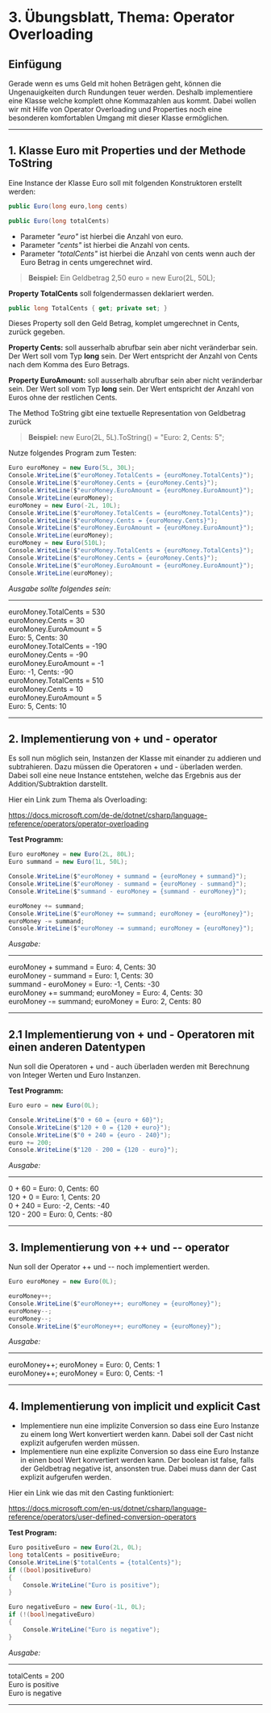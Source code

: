 # 3. Übungsblatt, Thema: Operator Overloading

## Einfügung

Gerade wenn es ums Geld mit hohen Beträgen geht, können die Ungenauigkeiten durch Rundungen teuer werden. Deshalb implementiere eine Klasse welche komplett ohne Kommazahlen aus kommt. Dabei wollen wir mit Hilfe von Operator Overloading und Properties noch eine besonderen komfortablen Umgang mit dieser Klasse ermöglichen.

---
## 1. Klasse Euro mit Properties und der Methode ToString

Eine Instance der Klasse Euro soll mit folgenden Konstruktoren erstellt werden:

```C#
public Euro(long euro,long cents)
```

```C# 
public Euro(long totalCents)
```

- Parameter *"euro"* ist hierbei die Anzahl von euro.  
- Parameter *"cents"* ist hierbei die Anzahl von cents.
- Parameter *"totalCents"* ist hierbei die Anzahl von cents wenn auch der Euro Betrag in cents umgerechnet wird.

> **Beispiel:** Ein Geldbetrag 2,50 euro = new Euro(2L, 50L);


**Property TotalCents** soll folgendermassen deklariert werden.

```C#
public long TotalCents { get; private set; }
```

Dieses Property soll den Geld Betrag, komplet umgerechnet in Cents, zurück gegeben. 

**Property Cents:** soll ausserhalb abrufbar sein aber nicht veränderbar sein. Der Wert soll vom Typ **long** sein. Der Wert entspricht der Anzahl von Cents nach dem Komma des Euro Betrags.

**Property EuroAmount:** soll ausserhalb abrufbar sein aber nicht veränderbar sein. Der Wert soll vom Typ **long** sein. Der Wert entspricht der Anzahl von Euros ohne der restlichen Cents.


The Method ToString gibt eine textuelle Representation von Geldbetrag zurück
> **Beispiel:** new Euro(2L, 5L).ToString() = "Euro: 2, Cents: 5";

Nutze folgendes Program zum Testen:

```C#
Euro euroMoney = new Euro(5L, 30L);
Console.WriteLine($"euroMoney.TotalCents = {euroMoney.TotalCents}");
Console.WriteLine($"euroMoney.Cents = {euroMoney.Cents}");
Console.WriteLine($"euroMoney.EuroAmount = {euroMoney.EuroAmount}");
Console.WriteLine(euroMoney);
euroMoney = new Euro(-2L, 10L);
Console.WriteLine($"euroMoney.TotalCents = {euroMoney.TotalCents}");
Console.WriteLine($"euroMoney.Cents = {euroMoney.Cents}");
Console.WriteLine($"euroMoney.EuroAmount = {euroMoney.EuroAmount}");
Console.WriteLine(euroMoney);
euroMoney = new Euro(510L);
Console.WriteLine($"euroMoney.TotalCents = {euroMoney.TotalCents}");
Console.WriteLine($"euroMoney.Cents = {euroMoney.Cents}");
Console.WriteLine($"euroMoney.EuroAmount = {euroMoney.EuroAmount}");
Console.WriteLine(euroMoney);
```

*Ausgabe sollte folgendes sein:*

---

euroMoney.TotalCents = 530 \
euroMoney.Cents = 30 \
euroMoney.EuroAmount = 5 \
Euro: 5, Cents: 30 \
euroMoney.TotalCents = -190 \
euroMoney.Cents = -90 \
euroMoney.EuroAmount = -1 \
Euro: -1, Cents: -90 \
euroMoney.TotalCents = 510 \
euroMoney.Cents = 10 \
euroMoney.EuroAmount = 5 \
Euro: 5, Cents: 10 

---


## 2. Implementierung von + und - operator

Es soll nun möglich sein, Instanzen der Klasse mit einander zu addieren und subtrahieren.
Dazu müssen die Operatoren + und - überladen werden. Dabei soll eine neue Instance entstehen, welche 
das Ergebnis aus der Addition/Subtraktion darstellt.

Hier ein Link zum Thema als Overloading:

https://docs.microsoft.com/de-de/dotnet/csharp/language-reference/operators/operator-overloading

**Test Programm:**
```C#
Euro euroMoney = new Euro(2L, 80L);
Euro summand = new Euro(1L, 50L);

Console.WriteLine($"euroMoney + summand = {euroMoney + summand}");
Console.WriteLine($"euroMoney - summand = {euroMoney - summand}");
Console.WriteLine($"summand - euroMoney = {summand - euroMoney}");

euroMoney += summand;
Console.WriteLine($"euroMoney += summand; euroMoney = {euroMoney}");
euroMoney -= summand;
Console.WriteLine($"euroMoney -= summand; euroMoney = {euroMoney}");
```

*Ausgabe:*

---

euroMoney + summand = Euro: 4, Cents: 30 \
euroMoney - summand = Euro: 1, Cents: 30  \
summand - euroMoney = Euro: -1, Cents: -30 \
euroMoney += summand; euroMoney = Euro: 4, Cents: 30 \
euroMoney -= summand; euroMoney = Euro: 2, Cents: 80

---

## 2.1 Implementierung von + und - Operatoren mit einen anderen Datentypen

Nun soll die Operatoren + und - auch überladen werden mit Berechnung von Integer Werten und Euro Instanzen.

**Test Programm:**
```C#
Euro euro = new Euro(0L);

Console.WriteLine($"0 + 60 = {euro + 60}");
Console.WriteLine($"120 + 0 = {120 + euro}");
Console.WriteLine($"0 + 240 = {euro - 240}");
euro += 200;
Console.WriteLine($"120 - 200 = {120 - euro}");
```

*Ausgabe:*

---

0 + 60 = Euro: 0, Cents: 60  \
120 + 0 = Euro: 1, Cents: 20  \
0 + 240 = Euro: -2, Cents: -40 \
120 - 200 = Euro: 0, Cents: -80

---

## 3. Implementierung von ++ und -- operator

Nun soll der Operator ++ und -- noch implementiert werden.

```C#
Euro euroMoney = new Euro(0L);

euroMoney++;
Console.WriteLine($"euroMoney++; euroMoney = {euroMoney}");
euroMoney--;
euroMoney--;
Console.WriteLine($"euroMoney++; euroMoney = {euroMoney}");
```

*Ausgabe:*

---

euroMoney++; euroMoney = Euro: 0, Cents: 1  \
euroMoney++; euroMoney = Euro: 0, Cents: -1

---

## 4. Implementierung von implicit und explicit Cast

- Implementiere nun eine implizite Conversion so dass eine Euro Instanze zu einem long Wert konvertiert werden kann. Dabei soll der Cast nicht explizit aufgerufen werden müssen.  
- Implementiere nun eine explizite Conversion so dass eine Euro Instanze in einen bool Wert konvertiert werden kann. Der boolean ist false, falls der Geldbetrag negative ist, ansonsten true. Dabei muss dann der Cast explizit aufgerufen werden.

Hier ein Link wie das mit den Casting funktioniert: 

https://docs.microsoft.com/en-us/dotnet/csharp/language-reference/operators/user-defined-conversion-operators

**Test Program:**
```C#
Euro positiveEuro = new Euro(2L, 0L);
long totalCents = positiveEuro;
Console.WriteLine($"totalCents = {totalCents}");
if ((bool)positiveEuro)
{
    Console.WriteLine("Euro is positive");
}

Euro negativeEuro = new Euro(-1L, 0L);
if (!(bool)negativeEuro)
{
    Console.WriteLine("Euro is negative");
}
```

*Ausgabe:*

---

totalCents = 200  \
Euro is positive  \
Euro is negative

---

